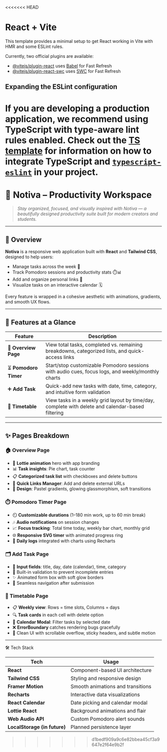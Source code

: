 <<<<<<< HEAD
# React + Vite

This template provides a minimal setup to get React working in Vite with HMR and some ESLint rules.

Currently, two official plugins are available:

- [@vitejs/plugin-react](https://github.com/vitejs/vite-plugin-react/blob/main/packages/plugin-react) uses [Babel](https://babeljs.io/) for Fast Refresh
- [@vitejs/plugin-react-swc](https://github.com/vitejs/vite-plugin-react/blob/main/packages/plugin-react-swc) uses [SWC](https://swc.rs/) for Fast Refresh

## Expanding the ESLint configuration

If you are developing a production application, we recommend using TypeScript with type-aware lint rules enabled. Check out the [TS template](https://github.com/vitejs/vite/tree/main/packages/create-vite/template-react-ts) for information on how to integrate TypeScript and [`typescript-eslint`](https://typescript-eslint.io) in your project.
=======
# 🎨 Notiva – Productivity Workspace

> _Stay organized, focused, and visually inspired with Notiva — a beautifully designed productivity suite built for modern creators and students._

---

## 🌟 Overview

**Notiva** is a responsive web application built with **React** and **Tailwind CSS**, designed to help users:

- Manage tasks across the week 📝
- Track Pomodoro sessions and productivity stats ⏱️📊
- Add and organize personal links 🔗
- Visualize tasks on an interactive calendar 🗓️

Every feature is wrapped in a cohesive aesthetic with animations, gradients, and smooth UX flows.

---

## 🚀 Features at a Glance

| Feature | Description |
|--------|-------------|
| 🧠 **Overview Page** | View total tasks, completed vs. remaining breakdowns, categorized lists, and quick-access links |
| ⏳ **Pomodoro Timer** | Start/stop customizable Pomodoro sessions with audio cues, focus logs, and weekly/monthly charts |
| ➕ **Add Task** | Quick-add new tasks with date, time, category, and intuitive form validation |
| 📅 **Timetable** | View tasks in a weekly grid layout by time/day, complete with delete and calendar-based filtering |

---

## ✨ Pages Breakdown

### 🏠 Overview Page

- 🌈 **Lottie animation** hero with app branding
- 📊 **Task insights**: Pie chart, task counter
- 📋 **Categorized task list** with checkboxes and delete buttons
- 🔗 **Quick Links Manager**: Add and delete external URLs
- 💎 **Design**: Pastel gradients, glowing glassmorphism, soft transitions

### ⏱️ Pomodoro Timer Page

- ⏲️ **Customizable durations** (1–180 min work, up to 60 min break)
- 🎶 **Audio notifications** on session changes
- 📈 **Focus tracking**: Total time today, weekly bar chart, monthly grid
- 🌐 **Responsive SVG timer** with animated progress ring
- 📅 **Daily logs** integrated with charts using Recharts

### 🗂️ Add Task Page

- 🧾 **Input fields**: title, day, date (calendar), time, category
- 🧠 Built-in validation to prevent incomplete entries
- ✨ Animated form box with soft glow borders
- 🧭 Seamless navigation after submission

### 📆 Timetable Page

- 📋 **Weekly view**: Rows = time slots, Columns = days
- 🔍 **Task cards** in each cell with delete option
- 📅 **Calendar Modal**: Filter tasks by selected date
- ❌ **ErrorBoundary** catches rendering bugs gracefully
- 🧼 Clean UI with scrollable overflow, sticky headers, and subtle motion

---

🛠️ Tech Stack

| Tech                         | Usage                             |
| ---------------------------- | --------------------------------- |
| **React**                    | Component-based UI architecture   |
| **Tailwind CSS**             | Styling and responsive design     |
| **Framer Motion**            | Smooth animations and transitions |
| **Recharts**                 | Interactive data visualizations   |
| **React Calendar**           | Date picking and calendar modal   |
| **Lottie React**             | Background animations and flair   |
| **Web Audio API**            | Custom Pomodoro alert sounds      |
| **LocalStorage (in future)** | Planned persistence layer         |
>>>>>>> d1bedf909a9c6e82bbea45cf3a9647e2f64e9b2f
